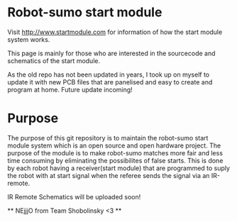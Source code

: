 Robot-sumo start module
=====================
Visit http://www.startmodule.com for information of how the start module system works.

This page is mainly for those who are interested in the sourcecode and schematics of the start module.

As the old repo has not been updated in years, I took up on myself to update it with new PCB files that are panelised and easy to create and program at home.
Future update incoming!

Purpose
====================
The purpose of this git repository is to maintain the robot-sumo start module system which is an open source and open hardware project.
The purpose of the module is to make robot-sumo matches more fair and less time consuming by eliminating the possibilites of false starts.
This is done by each robot having a receiver(start module) that are programmed to suply the robot with at start signal when the referee sends the signal via an IR-remote. 

IR Remote Schematics will be uploaded soon!




** NEjjjO from Team Shobolinsky <3 **
